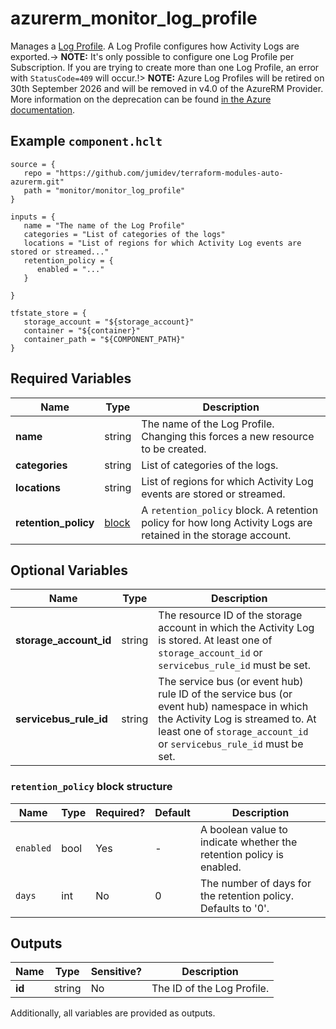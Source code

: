 # azurerm_monitor_log_profile

Manages a [Log Profile](https://docs.microsoft.com/azure/monitoring-and-diagnostics/monitoring-overview-activity-logs#export-the-activity-log-with-a-log-profile). A Log Profile configures how Activity Logs are exported.-> **NOTE:** It's only possible to configure one Log Profile per Subscription. If you are trying to create more than one Log Profile, an error with `StatusCode=409` will occur.!> **NOTE:** Azure Log Profiles will be retired on 30th September 2026 and will be removed in v4.0 of the AzureRM Provider. More information on the deprecation can be found [in the Azure documentation](https://learn.microsoft.com/azure/azure-monitor/essentials/activity-log?tabs=powershell#legacy-collection-methods).

## Example `component.hclt`

```hcl
source = {
   repo = "https://github.com/jumidev/terraform-modules-auto-azurerm.git"   
   path = "monitor/monitor_log_profile"   
}

inputs = {
   name = "The name of the Log Profile"   
   categories = "List of categories of the logs"   
   locations = "List of regions for which Activity Log events are stored or streamed..."   
   retention_policy = {
      enabled = "..."      
   }
   
}

tfstate_store = {
   storage_account = "${storage_account}"   
   container = "${container}"   
   container_path = "${COMPONENT_PATH}"   
}

```

## Required Variables

| Name | Type |  Description |
| ---- | --------- |  ----------- |
| **name** | string |  The name of the Log Profile. Changing this forces a new resource to be created. | 
| **categories** | string |  List of categories of the logs. | 
| **locations** | string |  List of regions for which Activity Log events are stored or streamed. | 
| **retention_policy** | [block](#retention_policy-block-structure) |  A `retention_policy` block. A retention policy for how long Activity Logs are retained in the storage account. | 

## Optional Variables

| Name | Type |  Description |
| ---- | --------- |  ----------- |
| **storage_account_id** | string |  The resource ID of the storage account in which the Activity Log is stored. At least one of `storage_account_id` or `servicebus_rule_id` must be set. | 
| **servicebus_rule_id** | string |  The service bus (or event hub) rule ID of the service bus (or event hub) namespace in which the Activity Log is streamed to. At least one of `storage_account_id` or `servicebus_rule_id` must be set. | 

### `retention_policy` block structure

| Name | Type | Required? | Default | Description |
| ---- | ---- | --------- | ------- | ----------- |
| `enabled` | bool | Yes | - | A boolean value to indicate whether the retention policy is enabled. |
| `days` | int | No | 0 | The number of days for the retention policy. Defaults to '0'. |



## Outputs

| Name | Type | Sensitive? | Description |
| ---- | ---- | --------- | --------- |
| **id** | string | No  | The ID of the Log Profile. | 

Additionally, all variables are provided as outputs.
